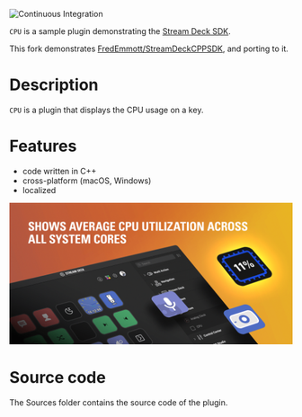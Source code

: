![Continuous Integration](https://github.com/fredemmott/streamdeck-cpu/workflows/Continuous%20Integration/badge.svg)

`CPU` is a sample plugin demonstrating the [Stream Deck SDK](https://developer.elgato.com/documentation/stream-deck/).

This fork demonstrates [FredEmmott/StreamDeckCPPSDK](https://github.com/fredemmott/streamdeck-cpu/), and porting to it.


# Description

`CPU` is a plugin that displays the CPU usage on a key.


# Features

- code written in C++
- cross-platform (macOS, Windows)
- localized


![](screenshot.png)

# Source code

The Sources folder contains the source code of the plugin.
